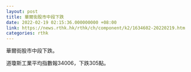 ```yaml
---
layout: post
title: 華爾街股市中段下跌
date: 2022-02-19 02:15:36.000000000 +08:00
link: https://news.rthk.hk/rthk/ch/component/k2/1634602-20220219.htm
categories: rthk
---
```


華爾街股市中段下跌。

道瓊斯工業平均指數報34006，下跌305點。
